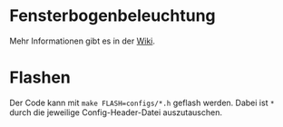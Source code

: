 # Fensterbogenbeleuchtung

Mehr Informationen gibt es in der [Wiki](https://chch.it/Fensterbogenbeleuchtung).

# Flashen
Der Code kann mit `make FLASH=configs/*.h` geflash werden. Dabei ist `*` durch die jeweilige Config-Header-Datei auszutauschen.
